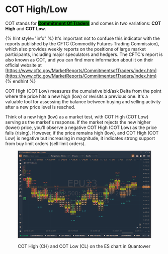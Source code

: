 # COT High/Low

COT stands for <mark style="background-color:green;">**Commitment Of Traders**</mark> and comes in two variations: **COT High** and **COT Low**.

{% hint style="info" %}
It's important not to confuse this indicator with the reports published by the CFTC (Commodity Futures Trading Commission), which also provides weekly reports on the positions of large market participants, including major speculators and hedgers. The CFTC's report is also known as COT, and you can find more information about it on their official website at [https://www.cftc.gov/MarketReports/CommitmentsofTraders/index.htm](https://www.cftc.gov/MarketReports/CommitmentsofTraders/index.htm)
{% endhint %}

COT High (COT Low) measures the cumulative bid/ask Delta from the point where the price hits a new high (low) or revisits a previous one. It's a valuable tool for assessing the balance between buying and selling activity after a new price level is reached.

Think of a new high (low) as a market test, with COT High (COT Low) serving as the market's response. If the market rejects the new higher (lower) price, you'll observe a negative COT High (COT Low) as the price falls (rising). However, if the price remains high (low), and COT High (COT Low) is negative but increasing in magnitude, it indicates strong support from buy limit orders (sell limit orders).

<figure><img src="../../../../.gitbook/assets/image (383).png" alt=""><figcaption><p>COT High (CH) and COT Low (CL) on the ES chart in Quantower</p></figcaption></figure>
